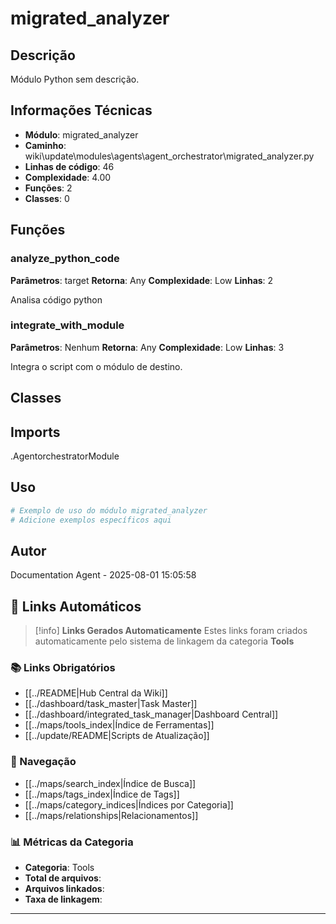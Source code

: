 # migrated_analyzer

## Descrição

Módulo Python sem descrição.

## Informações Técnicas

- **Módulo**: migrated_analyzer
- **Caminho**: wiki\update\modules\agents\agent_orchestrator\migrated_analyzer.py
- **Linhas de código**: 46
- **Complexidade**: 4.00
- **Funções**: 2
- **Classes**: 0

## Funções

### analyze_python_code

**Parâmetros**: target
**Retorna**: Any
**Complexidade**: Low
**Linhas**: 2

Analisa código python

### integrate_with_module

**Parâmetros**: Nenhum
**Retorna**: Any
**Complexidade**: Low
**Linhas**: 3

Integra o script com o módulo de destino.

## Classes

## Imports

.AgentorchestratorModule

## Uso

```python
# Exemplo de uso do módulo migrated_analyzer
# Adicione exemplos específicos aqui
```

## Autor

Documentation Agent - 2025-08-01 15:05:58

## 🔗 **Links Automáticos**

> [!info] **Links Gerados Automaticamente**
> Estes links foram criados automaticamente pelo sistema de linkagem da categoria **Tools**

### **📚 Links Obrigatórios**
- [[../README|Hub Central da Wiki]]
- [[../dashboard/task_master|Task Master]]
- [[../dashboard/integrated_task_manager|Dashboard Central]]
- [[../maps/tools_index|Índice de Ferramentas]]
- [[../update/README|Scripts de Atualização]]

### **🧭 Navegação**
- [[../maps/search_index|Índice de Busca]]
- [[../maps/tags_index|Índice de Tags]]
- [[../maps/category_indices|Índices por Categoria]]
- [[../maps/relationships|Relacionamentos]]

### **📊 Métricas da Categoria**
- **Categoria**: Tools
- **Total de arquivos**: <!-- Contador automático -->
- **Arquivos linkados**: <!-- Contador automático -->
- **Taxa de linkagem**: <!-- Percentual automático -->

---


